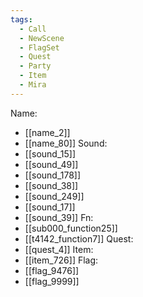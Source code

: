 ```yaml
---
tags:
  - Call
  - NewScene
  - FlagSet
  - Quest
  - Party
  - Item
  - Mira
---
```

Name:
- [[name_2]]
- [[name_80]]
Sound:
- [[sound_15]]
- [[sound_49]]
- [[sound_178]]
- [[sound_38]]
- [[sound_249]]
- [[sound_17]]
- [[sound_39]]
Fn:
- [[sub000_function25]]
- [[t4142_function7]]
Quest:
- [[quest_4]]
Item:
- [[item_726]]
Flag:
- [[flag_9476]]
- [[flag_9999]]
